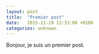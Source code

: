 ```yaml
---
layout: post
title:  "Premier post"
date:   2015-11-19 13:33:00 +0100
categories: unknown
---
```

Bonjour, je suis un premier post.